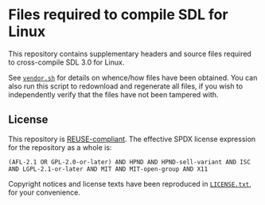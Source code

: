 <!--
© 2024 Carl Åstholm
SPDX-License-Identifier: MIT
-->

# Files required to compile SDL for Linux

This repository contains supplementary headers and source files required to cross-compile SDL 3.0 for Linux.

See [`vendor.sh`](vendor.sh) for details on whence/how files have been obtained. You can also run this script to redownload and regenerate all files, if you wish to independently verify that the files have not been tampered with.

## License

This repository is [REUSE-compliant](https://reuse.software/). The effective SPDX license expression for the repository as a whole is:

```
(AFL-2.1 OR GPL-2.0-or-later) AND HPND AND HPND-sell-variant AND ISC AND LGPL-2.1-or-later AND MIT AND MIT-open-group AND X11
```

Copyright notices and license texts have been reproduced in [`LICENSE.txt`](LICENSE.txt), for your convenience.
